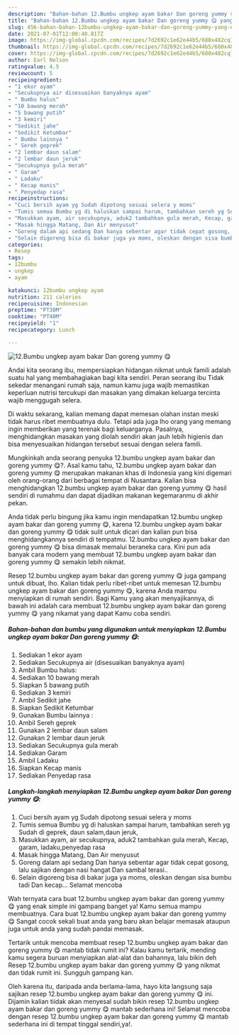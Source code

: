 ```yaml
---
description: "Bahan-bahan 12.Bumbu ungkep ayam bakar Dan goreng yummy 😋 yang nikmat dan Mudah Dibuat"
title: "Bahan-bahan 12.Bumbu ungkep ayam bakar Dan goreng yummy 😋 yang nikmat dan Mudah Dibuat"
slug: 456-bahan-bahan-12bumbu-ungkep-ayam-bakar-dan-goreng-yummy-yang-nikmat-dan-mudah-dibuat
date: 2021-07-01T12:00:40.817Z
image: https://img-global.cpcdn.com/recipes/7d2692c1e62e44b5/680x482cq70/12bumbu-ungkep-ayam-bakar-dan-goreng-yummy-😋-foto-resep-utama.jpg
thumbnail: https://img-global.cpcdn.com/recipes/7d2692c1e62e44b5/680x482cq70/12bumbu-ungkep-ayam-bakar-dan-goreng-yummy-😋-foto-resep-utama.jpg
cover: https://img-global.cpcdn.com/recipes/7d2692c1e62e44b5/680x482cq70/12bumbu-ungkep-ayam-bakar-dan-goreng-yummy-😋-foto-resep-utama.jpg
author: Earl Nelson
ratingvalue: 4.5
reviewcount: 5
recipeingredient:
- "1 ekor ayam"
- "Secukupnya air disesuaikan banyaknya ayam"
- " Bumbu halus"
- "10 bawang merah"
- "5 bawang putih"
- "3 kemiri"
- "Sedikit jahe"
- "Sedikit Ketumbar"
- " Bumbu lainnya "
- " Sereh geprek"
- "2 lembar daun salam"
- "2 lembar daun jeruk"
- "Secukupnya gula merah"
- " Garam"
- " Ladaku"
- " Kecap manis"
- " Penyedap rasa"
recipeinstructions:
- "Cuci bersih ayam yg Sudah dipotong sesuai selera y moms"
- "Tumis semua Bumbu yg di haluskan sampai harum, tambahkan sereh yg Sudah di geprek, daun salam,daun jeruk,"
- "Masukkan ayam, air secukupnya, aduk2 tambahkan gula merah, Kecap, garam, ladaku,penyedap rasa"
- "Masak hingga Matang, Dan Air menyusut"
- "Goreng dalam api sedang Dan hanya sebentar agar tidak cepat gosong, lalu sajikan dengan nasi hangat Dan sambal terasi.."
- "Selain digoreng bisa di bakar juga ya moms, oleskan dengan sisa bumbu tadi Dan kecap... Selamat mencoba"
categories:
- Resep
tags:
- 12bumbu
- ungkep
- ayam

katakunci: 12bumbu ungkep ayam 
nutrition: 211 calories
recipecuisine: Indonesian
preptime: "PT38M"
cooktime: "PT40M"
recipeyield: "1"
recipecategory: Lunch

---
```



![12.Bumbu ungkep ayam bakar Dan goreng yummy 😋](https://img-global.cpcdn.com/recipes/7d2692c1e62e44b5/680x482cq70/12bumbu-ungkep-ayam-bakar-dan-goreng-yummy-😋-foto-resep-utama.jpg)

Andai kita seorang ibu, mempersiapkan hidangan nikmat untuk famili adalah suatu hal yang membahagiakan bagi kita sendiri. Peran seorang ibu Tidak sekedar menangani rumah saja, namun kamu juga wajib memastikan keperluan nutrisi tercukupi dan masakan yang dimakan keluarga tercinta wajib menggugah selera.

Di waktu  sekarang, kalian memang dapat memesan olahan instan meski tidak harus ribet membuatnya dulu. Tetapi ada juga lho orang yang memang ingin memberikan yang terenak bagi keluarganya. Pasalnya, menghidangkan masakan yang diolah sendiri akan jauh lebih higienis dan bisa menyesuaikan hidangan tersebut sesuai dengan selera famili. 



Mungkinkah anda seorang penyuka 12.bumbu ungkep ayam bakar dan goreng yummy 😋?. Asal kamu tahu, 12.bumbu ungkep ayam bakar dan goreng yummy 😋 merupakan makanan khas di Indonesia yang kini digemari oleh orang-orang dari berbagai tempat di Nusantara. Kalian bisa menghidangkan 12.bumbu ungkep ayam bakar dan goreng yummy 😋 hasil sendiri di rumahmu dan dapat dijadikan makanan kegemaranmu di akhir pekan.

Anda tidak perlu bingung jika kamu ingin mendapatkan 12.bumbu ungkep ayam bakar dan goreng yummy 😋, karena 12.bumbu ungkep ayam bakar dan goreng yummy 😋 tidak sulit untuk dicari dan kalian pun bisa menghidangkannya sendiri di tempatmu. 12.bumbu ungkep ayam bakar dan goreng yummy 😋 bisa dimasak memalui beraneka cara. Kini pun ada banyak cara modern yang membuat 12.bumbu ungkep ayam bakar dan goreng yummy 😋 semakin lebih nikmat.

Resep 12.bumbu ungkep ayam bakar dan goreng yummy 😋 juga gampang untuk dibuat, lho. Kalian tidak perlu ribet-ribet untuk memesan 12.bumbu ungkep ayam bakar dan goreng yummy 😋, karena Anda mampu menyiapkan di rumah sendiri. Bagi Kamu yang akan menyajikannya, di bawah ini adalah cara membuat 12.bumbu ungkep ayam bakar dan goreng yummy 😋 yang nikamat yang dapat Kamu coba sendiri.

<!--inarticleads1-->

##### Bahan-bahan dan bumbu yang digunakan untuk menyiapkan 12.Bumbu ungkep ayam bakar Dan goreng yummy 😋:

1. Sediakan 1 ekor ayam
1. Sediakan Secukupnya air (disesuaikan banyaknya ayam)
1. Ambil  Bumbu halus:
1. Sediakan 10 bawang merah
1. Siapkan 5 bawang putih
1. Sediakan 3 kemiri
1. Ambil Sedikit jahe
1. Siapkan Sedikit Ketumbar
1. Gunakan  Bumbu lainnya :
1. Ambil  Sereh geprek
1. Gunakan 2 lembar daun salam
1. Gunakan 2 lembar daun jeruk
1. Sediakan Secukupnya gula merah
1. Sediakan  Garam
1. Ambil  Ladaku
1. Siapkan  Kecap manis
1. Sediakan  Penyedap rasa




<!--inarticleads2-->

##### Langkah-langkah menyiapkan 12.Bumbu ungkep ayam bakar Dan goreng yummy 😋:

1. Cuci bersih ayam yg Sudah dipotong sesuai selera y moms
1. Tumis semua Bumbu yg di haluskan sampai harum, tambahkan sereh yg Sudah di geprek, daun salam,daun jeruk,
1. Masukkan ayam, air secukupnya, aduk2 tambahkan gula merah, Kecap, garam, ladaku,penyedap rasa
1. Masak hingga Matang, Dan Air menyusut
1. Goreng dalam api sedang Dan hanya sebentar agar tidak cepat gosong, lalu sajikan dengan nasi hangat Dan sambal terasi..
1. Selain digoreng bisa di bakar juga ya moms, oleskan dengan sisa bumbu tadi Dan kecap... Selamat mencoba




Wah ternyata cara buat 12.bumbu ungkep ayam bakar dan goreng yummy 😋 yang enak simple ini gampang banget ya! Kamu semua mampu membuatnya. Cara buat 12.bumbu ungkep ayam bakar dan goreng yummy 😋 Sangat cocok sekali buat anda yang baru akan belajar memasak ataupun juga untuk anda yang sudah pandai memasak.

Tertarik untuk mencoba membuat resep 12.bumbu ungkep ayam bakar dan goreng yummy 😋 mantab tidak rumit ini? Kalau kamu tertarik, mending kamu segera buruan menyiapkan alat-alat dan bahannya, lalu bikin deh Resep 12.bumbu ungkep ayam bakar dan goreng yummy 😋 yang nikmat dan tidak rumit ini. Sungguh gampang kan. 

Oleh karena itu, daripada anda berlama-lama, hayo kita langsung saja sajikan resep 12.bumbu ungkep ayam bakar dan goreng yummy 😋 ini. Dijamin kalian tiidak akan menyesal sudah bikin resep 12.bumbu ungkep ayam bakar dan goreng yummy 😋 mantab sederhana ini! Selamat mencoba dengan resep 12.bumbu ungkep ayam bakar dan goreng yummy 😋 mantab sederhana ini di tempat tinggal sendiri,ya!.

